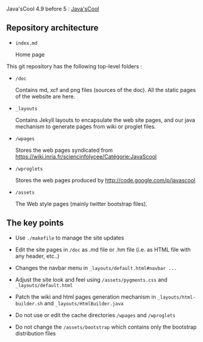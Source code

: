 
Java'sCool 4.9 before 5 : [Java'sCool](http://javascool.github.com)

## Repository architecture

- `index.md`

    Home page

This git repository has the following top-level folders : 

- `/doc`
  
    Contains md, xcf and png files (sources of the doc). All the static pages of the website are here.

- `_layouts`

    Contains Jekyll layouts to encapsulate the web site pages,
     and our java mechanism to generate pages from wiki or proglet files.

- `/wpages` 

    Stores the web pages syndicated from https://wiki.inria.fr/sciencinfolycee/Catégorie:JavaScool

- `/wproglets` 

    Stores the web pages produced by http://code.google.com/p/javascool

- `/assets`
  
   The Web style pages (mainly twitter bootstrap files).

## The key points 

* Use `./makefile` to manage the site updates

* Edit the site pages in `/doc` as .md file or .hm file (i.e. as HTML file with any header, etc..)

* Changes the navbar menu in `_layouts/default.html#navbar ...`

* Adjust the site look and feel using `/assets/pygments.css` and `_layouts/default.html`

* Patch the wiki and html pages generation mechanism in `_layouts/html-builder.sh` and `_layouts/HtmlBuilder.java`

* Do not use or edit the cache directories `/wpages` and `/wproglets` 

* Do not change the `/assets/bootstrap` which contains only the bootstrap distribution files

